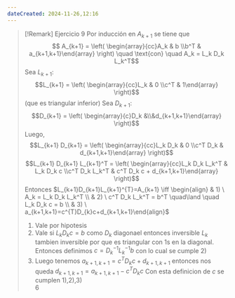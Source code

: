 ```yaml
---
dateCreated: 2024-11-26,12:16
---
```

>[!Remark] Ejercicio 9
>Por inducción en $A_{k+1}$ se tiene que
>$$ A_{k+1} = \left( \begin{array}{cc}A_k & b \\b^T & a_{k+1,k+1}\end{array} \right) \quad \text{con} \quad A_k = L_k D_k L_k^T$$
>Sea $L_{k+1}$:$$L_{k+1} = \left( \begin{array}{cc}L_k & 0 \\c^T & 1\end{array} \right)$$
>(que es triangular inferior)
>Sea $D_{k+1}$:$$D_{k+1} = \left( \begin{array}{c}D_k &\\&d_{k+1,k+1}\end{array} \right)$$
>Luego,
>$$L_{k+1} D_{k+1} = \left( \begin{array}{cc}L_k D_k & 0 \\c^T D_k & d_{k+1,k+1}\end{array} \right)$$
>$$L_{k+1} D_{k+1} L_{k+1}^T = \left( \begin{array}{cc}L_k D_k L_k^T & L_k D_k c \\c^T D_k L_k^T & c^T D_k c + d_{k+1,k+1}\end{array} \right)$$
>Entonces 
>$L_{k+1}D_{k+1}L_{k+1}^{T}=A_{k+1} \iff \begin{align} & 1) \ A_k = L_k D_k L_k^T \\ & 2) \ c^T D_k L_k^T = b^T \quad\land \quad L_k D_k c = b \\ & 3) \ a_{k+1,k+1}=c^{T}D_{k}c+d_{k+1,k+1}\end{align}$ 
>1) Vale por hipotesis
>2) Vale si $L_{k}D_{k}c=b$ como $D_{k}$ diagonael entonces inversible $L_{k}$ tambien inversible por que es triangular con 1s en la diagonal. Entonces definimos $c=D_{k}^{-1}L_{k}^{-1}b$ con lo cual se cumple 2)
>3) Luego tenemos $a_{k+1,k+1}=c^{T}D_{k}c+d_{k+1,k+1}$ entonces nos queda $d_{k+1,k+1}=a_{k+1,k+1}-c^{T}D_{k}c$
>Con esta definicion de $c$ se cumplen 1),2),3)  
6